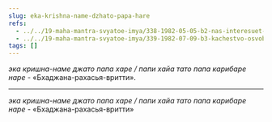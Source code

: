 ```yaml
---
slug: eka-krishna-name-dzhato-papa-hare
refs:
  - ../../19-maha-mantra-svyatoe-imya/338-1982-05-05-b2-nas-interesuet-kachestvo-povtoreniya-svyatogo-imeni.md
  - ../../19-maha-mantra-svyatoe-imya/339-1982-07-09-b3-kachestvo-osvobozhdaet-nas-ot-rabstva-matematiki.md
tags: []
---
```


*эка кришна-наме джато папа харе / папи хайа тато папа карибаре наре* - «Бхаджана-рахасья-вритти».

---

*эка кришна-наме джато папа харе / папи хайа тато папа карибаре наре* - «Бхаджана-рахасья-вритти»

